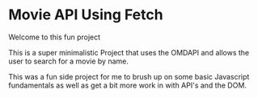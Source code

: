 # Movie API Using Fetch

Welcome to this fun project 

This is a super minimalistic Project that uses the OMDAPI and allows the user to search for a movie by name. 

This was a fun side project for me to brush up on some basic Javascript fundamentals as well as get a bit more work in with API's and the DOM. 


